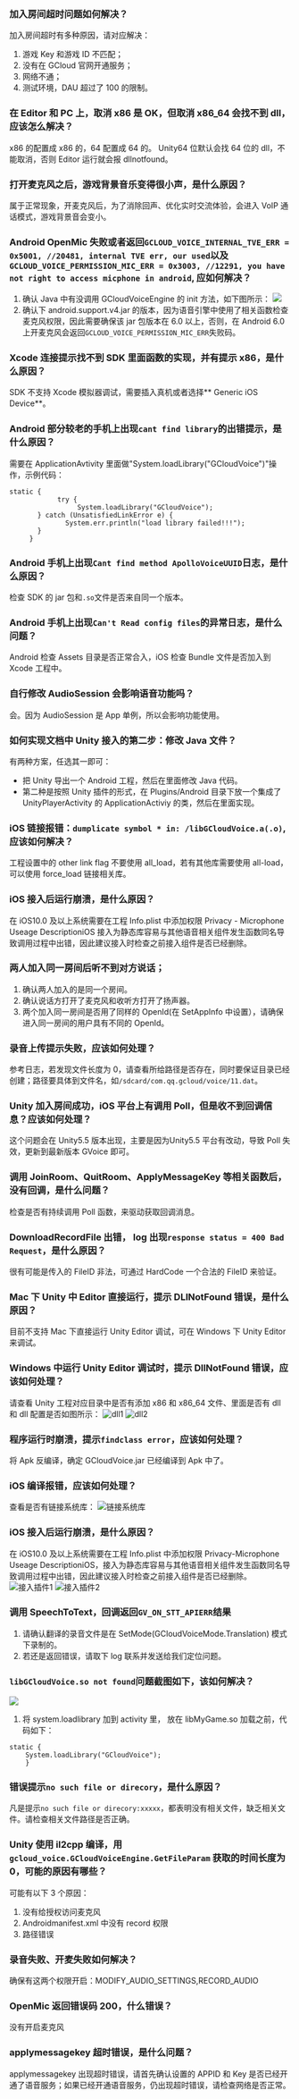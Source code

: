 ### 加入房间超时问题如何解决？
加入房间超时有多种原因，请对应解决：
1. 游戏 Key 和游戏 ID 不匹配；
2. 没有在 GCloud 官网开通服务；
3. 网络不通；
4. 测试环境，DAU 超过了 100 的限制。

### 在 Editor 和 PC 上，取消 x86 是 OK，但取消 x86_64 会找不到 dll，应该怎么解决？
x86 的配置成 x86 的，64 配置成 64 的。 Unity64 位默认会找 64 位的 dll，不能取消，否则 Editor 运行就会报 dllnotfound。

### 打开麦克风之后，游戏背景音乐变得很小声，是什么原因？
属于正常现象，开麦克风后，为了消除回声、优化实时交流体验，会进入 VoIP 通话模式，游戏背景音会变小。

### Android OpenMic 失败或者返回`GCLOUD_VOICE_INTERNAL_TVE_ERR = 0x5001, //20481, internal TVE err, our used`以及`GCLOUD_VOICE_PERMISSION_MIC_ERR = 0x3003, //12291, you have not right to access micphone in android`, 应如何解决？
1. 确认 Java 中有没调用 GCloudVoiceEngine 的 init 方法，如下图所示：
![](http://imgcache.tcecqpoc.fsphere.cn/image/mc.qcloudimg.com/static/img/6659545095ee63582ba1490195c7c60b/image.png)
2. 确认下 android.support.v4.jar 的版本，因为语音引擎中使用了相关函数检查麦克风权限，因此需要确保该 jar 包版本在 6.0 以上，否则，在 Android 6.0 上开麦克风会返回`GCLOUD_VOICE_PERMISSION_MIC_ERR`失败码。

### Xcode 连接提示找不到 SDK 里面函数的实现，并有提示 x86，是什么原因？
SDK 不支持 Xcode 模拟器调试，需要插入真机或者选择** Generic iOS Device**。

### Android 部分较老的手机上出现`cant find library`的出错提示，是什么原因？
需要在 ApplicationAvtivity 里面做"System.loadLibrary("GCloudVoice")"操作，示例代码：
```
static {
            try {
                 System.loadLibrary("GCloudVoice");
       } catch (UnsatisfiedLinkError e) {
              System.err.println("load library failed!!!");
       }
     }
```

### Android 手机上出现`Cant find method ApolloVoiceUUID`日志，是什么原因？
检查 SDK 的 jar 包和`.so`文件是否来自同一个版本。

### Android 手机上出现`Can't Read config files`的异常日志，是什么问题？
Android 检查 Assets 目录是否正常合入，iOS 检查 Bundle 文件是否加入到 Xcode 工程中。

### 自行修改 AudioSession 会影响语音功能吗？
会。因为 AudioSession 是 App 单例，所以会影响功能使用。

### 如何实现文档中 Unity 接入的第二步：修改 Java 文件？
有两种方案，任选其一即可：
- 把 Unity 导出一个 Android 工程，然后在里面修改 Java 代码。
- 第二种是按照 Unity 插件的形式，在 Plugins/Android 目录下放一个集成了 UnityPlayerActivity 的 ApplicationActiviy 的类，然后在里面实现。

### iOS 链接报错：`dumplicate symbol * in: /libGCloudVoice.a(.o)`, 应该如何解决？
工程设置中的 other link flag 不要使用 all_load，若有其他库需要使用 all-load，可以使用 force_load 链接相关库。

### iOS 接入后运行崩溃，是什么原因？
在 iOS10.0 及以上系统需要在工程 Info.plist 中添加权限 Privacy - Microphone Useage DescriptioniOS 接入为静态库容易与其他语音相关组件发生函数同名导致调用过程中出错，因此建议接入时检查之前接入组件是否已经删除。 

### 两人加入同一房间后听不到对方说话；
1. 确认两人加入的是同一个房间。
2. 确认说话方打开了麦克风和收听方打开了扬声器。
3. 两个加入同一房间是否用了同样的 OpenId(在 SetAppInfo 中设置），请确保进入同一房间的用户具有不同的 OpenId。

### 录音上传提示失败，应该如何处理？
参考日志，若发现文件长度为 0，请查看所给路径是否存在，同时要保证目录已经创建；路径要具体到文件名，如`/sdcard/com.qq.gcloud/voice/11.dat`。

### Unity 加入房间成功，iOS 平台上有调用 Poll，但是收不到回调信息？应该如何处理？
这个问题会在 Unity5.5 版本出现，主要是因为Unity5.5 平台有改动，导致 Poll 失效，更新到最新版本 GVoice 即可。

### 调用 JoinRoom、QuitRoom、ApplyMessageKey 等相关函数后，没有回调，是什么问题？
检查是否有持续调用 Poll 函数，来驱动获取回调消息。

### DownloadRecordFile 出错， log 出现`response status = 400 Bad Request`，是什么原因？
很有可能是传入的 FileID 非法，可通过 HardCode 一个合法的 FileID 来验证。

### Mac 下 Unity 中 Editor 直接运行，提示 DLlNotFound 错误，是什么原因？
目前不支持 Mac 下直接运行 Unity Editor 调试，可在 Windows 下 Unity Editor 来调试。

### Windows 中运行 Unity Editor 调试时，提示 DllNotFound 错误，应该如何处理？
请查看 Unity 工程对应目录中是否有添加 x86 和 x86_64 文件、里面是否有 dll 和 dll 配置是否如图所示：
![dll1](http://imgcache.tcecqpoc.fsphere.cn/image/mc.qcloudimg.com/static/img/dada03674e32bf003258554e823f6bb2/image.png)
![dll2](http://imgcache.tcecqpoc.fsphere.cn/image/mc.qcloudimg.com/static/img/c6719cb0b45017f3d7e4e4792b279cb7/image.png)

### 程序运行时崩溃，提示`findclass error`，应该如何处理？
将 Apk 反编译，确定 GCloudVoice.jar 已经编译到 Apk 中了。

### iOS 编译报错，应该如何处理？
查看是否有链接系统库：
![链接系统库](http://imgcache.tcecqpoc.fsphere.cn/image/mc.qcloudimg.com/static/img/9d9364f9ef6a78d4e35f835386bf32d1/image.png)

### iOS 接入后运行崩溃，是什么原因？
在 iOS10.0 及以上系统需要在工程 Info.plist 中添加权限 Privacy-Microphone Useage DescriptioniOS，接入为静态库容易与其他语音相关组件发生函数同名导致调用过程中出错，因此建议接入时检查之前接入组件是否已经删除。
![接入插件1](http://imgcache.tcecqpoc.fsphere.cn/image/mc.qcloudimg.com/static/img/3b1950068bf4a896e8efe1a48af031ff/image.png)
![接入插件2](http://imgcache.tcecqpoc.fsphere.cn/image/mc.qcloudimg.com/static/img/c85deea010d529b2822e4ed5f6baca38/image.png)

### 调用 SpeechToText，回调返回`GV_ON_STT_APIERR`结果
1. 请确认翻译的录音文件是在 SetMode(GCloudVoiceMode.Translation) 模式下录制的。
2. 若还是返回错误，请取下 log 联系并发送给我们定位问题。

### `libGCloudVoice.so not found`问题截图如下，该如何解决？ 
![](http://imgcache.tcecqpoc.fsphere.cn/image/mc.qcloudimg.com/static/img/f3a3acc3af2fd85cd4a06a8f73e992ba/image.png)
1. 将 system.loadlibrary 加到 activity 里， 放在 libMyGame.so 加载之前，代码如下：
```
static {
    System.loadLibrary("GCloudVoice");
    }
```

### 错误提示`no such file or direcory`，是什么原因？
凡是提示`no such file or direcory:xxxxx`，都表明没有相关文件，缺乏相关文件。请检查相关文件路径是否正确。

### Unity 使用 il2cpp 编译，用`gcloud_voice.GCloudVoiceEngine.GetFileParam` 获取的时间长度为 0，可能的原因有哪些？
可能有以下 3 个原因：
1. 没有给授权访问麦克风
2. Androidmanifest.xml 中没有 record 权限
3. 路径错误

### 录音失败、开麦失败如何解决？
确保有这两个权限开启：MODIFY_AUDIO_SETTINGS,RECORD_AUDIO

### OpenMic 返回错误码 200，什么错误？
没有开启麦克风

### applymessagekey 超时错误，是什么问题？
applymessagekey 出现超时错误，请首先确认设置的 APPID 和 Key 是否已经开通了语音服务；如果已经开通语音服务，仍出现超时错误，请检查网络是否正常。
